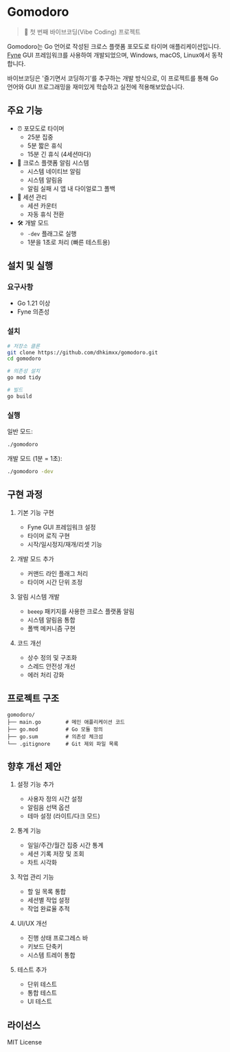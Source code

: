 # Gomodoro

> 🎯 첫 번째 바이브코딩(Vibe Coding) 프로젝트

Gomodoro는 Go 언어로 작성된 크로스 플랫폼 포모도로 타이머 애플리케이션입니다. [Fyne](https://fyne.io/) GUI 프레임워크를 사용하여 개발되었으며, Windows, macOS, Linux에서 동작합니다.

바이브코딩은 '즐기면서 코딩하기'를 추구하는 개발 방식으로, 이 프로젝트를 통해 Go 언어와 GUI 프로그래밍을 재미있게 학습하고 실전에 적용해보았습니다.

## 주요 기능

- ⏰ 포모도로 타이머
  - 25분 집중
  - 5분 짧은 휴식
  - 15분 긴 휴식 (4세션마다)
- 🔔 크로스 플랫폼 알림 시스템
  - 시스템 네이티브 알림
  - 시스템 알림음
  - 알림 실패 시 앱 내 다이얼로그 폴백
- 🎯 세션 관리
  - 세션 카운터
  - 자동 휴식 전환
- 🛠️ 개발 모드
  - `-dev` 플래그로 실행
  - 1분을 1초로 처리 (빠른 테스트용)

## 설치 및 실행

### 요구사항

- Go 1.21 이상
- Fyne 의존성

### 설치

```bash
# 저장소 클론
git clone https://github.com/dhkimxx/gomodoro.git
cd gomodoro

# 의존성 설치
go mod tidy

# 빌드
go build
```

### 실행

일반 모드:
```bash
./gomodoro
```

개발 모드 (1분 = 1초):
```bash
./gomodoro -dev
```

## 구현 과정

1. 기본 기능 구현
   - Fyne GUI 프레임워크 설정
   - 타이머 로직 구현
   - 시작/일시정지/재개/리셋 기능

2. 개발 모드 추가
   - 커맨드 라인 플래그 처리
   - 타이머 시간 단위 조정

3. 알림 시스템 개발
   - `beeep` 패키지를 사용한 크로스 플랫폼 알림
   - 시스템 알림음 통합
   - 폴백 메커니즘 구현

4. 코드 개선
   - 상수 정의 및 구조화
   - 스레드 안전성 개선
   - 에러 처리 강화

## 프로젝트 구조

```
gomodoro/
├── main.go        # 메인 애플리케이션 코드
├── go.mod         # Go 모듈 정의
├── go.sum         # 의존성 체크섬
└── .gitignore     # Git 제외 파일 목록
```

## 향후 개선 제안

1. 설정 기능 추가
   - 사용자 정의 시간 설정
   - 알림음 선택 옵션
   - 테마 설정 (라이트/다크 모드)

2. 통계 기능
   - 일일/주간/월간 집중 시간 통계
   - 세션 기록 저장 및 조회
   - 차트 시각화

3. 작업 관리 기능
   - 할 일 목록 통합
   - 세션별 작업 설정
   - 작업 완료율 추적

4. UI/UX 개선
   - 진행 상태 프로그레스 바
   - 키보드 단축키
   - 시스템 트레이 통합

5. 테스트 추가
   - 단위 테스트
   - 통합 테스트
   - UI 테스트

## 라이선스

MIT License 